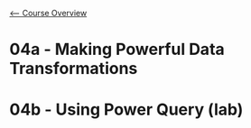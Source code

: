 [<-- Course Overview](../../1-Overview/overview.md)
# 04a - Making Powerful Data Transformations

# 04b - Using Power Query (lab)